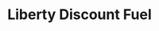 ---
title: "Liberty Discount Fuel"
url: /netcong/liberty-discount-fuel-main-street/
shop: Treibstoff
---